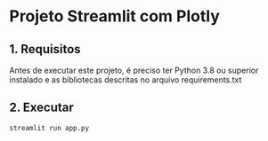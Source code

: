 # Projeto Streamlit com Plotly

## 1. Requisitos
Antes de executar este projeto, é preciso ter Python 3.8 ou superior instalado e as bibliotecas descritas no arquivo requirements.txt

## 2. Executar
```
streamlit run app.py
```